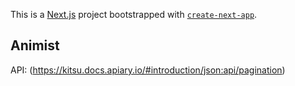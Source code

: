 This is a [Next.js](https://nextjs.org/) project bootstrapped with [`create-next-app`](https://github.com/vercel/next.js/tree/canary/packages/create-next-app).

## Animist

API: (https://kitsu.docs.apiary.io/#introduction/json:api/pagination)
